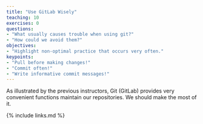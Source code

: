 ```yaml
---
title: "Use GitLab Wisely"
teaching: 10
exercises: 0
questions:
- "What usually causes trouble when using git?"
- "How could we avoid them?"
objectives:
- "Highlight non-optimal practice that occurs very often."
keypoints:
- "Pull before making changes!"
- "Commit often!"
- "Write informative commit messages!"
---
```


As illustrated by the previous instructors, Git (GitLab) provides very convenient functions maintain our repositories. We should make the most of it.  

{% include links.md %}

